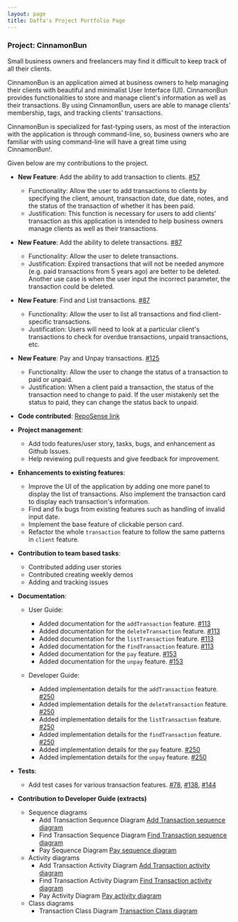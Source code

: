 ```yaml
---
layout: page
title: Daffa's Project Portfolio Page
---
```


### Project: CinnamonBun
Small business owners and freelancers may find it difficult to keep track of all their clients.

CinnamonBun is an application aimed at business owners to help managing their
clients with beautiful and minimalist User Interface (UI). CinnamonBun provides 
functionalities to store and manage client's information as well as their transactions.
By using CinnamonBun, users are able to manage clients' membership, tags, and tracking clients'
transactions. 

CinnamonBun is specialized for fast-typing users, as most of the interaction with the
application is through command-line, so, business owners who are familiar with using
command-line will have a great time using CinnamonBun!. 

Given below are my contributions to the project.
* **New Feature**: Add the ability to add transaction to clients. [\#57](https://github.com/AY2122S2-CS2103T-W09-2/tp/pull/57)
    * Functionality: Allow the user to add transactions to clients by specifying the client,
    amount, transaction date, due date, notes, and the status of the transaction of whether it
    has been paid. 
    * Justification: This function is necessary for users to add clients' transaction as this application 
    is intended to help business owners manage clients as well as their transactions. 
  
* **New Feature**: Add the ability to delete transactions. [\#87](https://github.com/AY2122S2-CS2103T-W09-2/tp/pull/87)
    * Functionality: Allow the user to delete transactions.
    * Justification: Expired transactions that will not be needed anymore (e.g. paid transactions from 5 years ago)
    are better to be deleted. Another use case is when the user input the incorrect parameter, the transaction
    could be deleted.

* **New Feature**: Find and List transactions. [\#87](https://github.com/AY2122S2-CS2103T-W09-2/tp/pull/87)
    * Functionality: Allow the user to list all transactions and find client-specific transactions.
    * Justification: Users will need to look at a particular client's transactions to check for
    overdue transactions, unpaid transactions, etc. 

* **New Feature**: Pay and Unpay transactions. [\#125](https://github.com/AY2122S2-CS2103T-W09-2/tp/pull/125)
    * Functionality: Allow the user to change the status of a transaction to paid or unpaid.
    * Justification: When a client paid a transaction, the status of the transaction need to change
    to paid. If the user mistakenly set the status to paid, they can change the status back to unpaid.


* **Code contributed**: [RepoSense link](https://nus-cs2103-ay2122s2.github.io/tp-dashboard/?search=zunedz&breakdown=true)

* **Project management**:
    * Add todo features/user story, tasks, bugs, and enhancement as Github Issues.
    * Help reviewing pull requests and give feedback for improvement.

* **Enhancements to existing features**:
    * Improve the UI of the application by adding one more panel to display the list
    of transactions. Also implement the transaction card to display each transaction's information.
    * Find and fix bugs from existing features such as handling of invalid input date.
    * Implement the base feature of clickable person card. 
    * Refactor the whole `transaction` feature to follow the same patterns in `client` feature. 

* **Contribution to team based tasks**:
  * Contributed adding user stories
  * Contributed creating weekly demos
  * Adding and tracking issues


* **Documentation**:
    * User Guide:
        * Added documentation for the `addTransaction` feature. [\#113](https://github.com/AY2122S2-CS2103T-W09-2/tp/pull/113/files)
        * Added documentation for the `deleteTransaction` feature. [\#113](https://github.com/AY2122S2-CS2103T-W09-2/tp/pull/113/files)
        * Added documentation for the `listTransaction` feature. [\#113](https://github.com/AY2122S2-CS2103T-W09-2/tp/pull/113/files)
        * Added documentation for the `findTransaction` feature. [\#113](https://github.com/AY2122S2-CS2103T-W09-2/tp/pull/113/files)
        * Added documentation for the `pay` feature. [\#153](https://github.com/AY2122S2-CS2103T-W09-2/tp/pull/153/files)
        * Added documentation for the `unpay` feature. [\#153](https://github.com/AY2122S2-CS2103T-W09-2/tp/pull/153/files)
           
    * Developer Guide:
        * Added implementation details for the `addTransaction` feature. [\#250](https://github.com/AY2122S2-CS2103T-W09-2/tp/pull/250)
        * Added implementation details for the `deleteTransaction` feature. [\#250](https://github.com/AY2122S2-CS2103T-W09-2/tp/pull/250/files)
        * Added implementation details for the `listTransaction` feature. [\#250](https://github.com/AY2122S2-CS2103T-W09-2/tp/pull/250/files)
        * Added implementation details for the `findTransaction` feature. [\#250](https://github.com/AY2122S2-CS2103T-W09-2/tp/pull/250/files)
        * Added implementation details for the `pay` feature. [\#250](https://github.com/AY2122S2-CS2103T-W09-2/tp/pull/250/files)
        * Added implementation details for the `unpay` feature. [\#250](https://github.com/AY2122S2-CS2103T-W09-2/tp/pull/250/files)
    
* **Tests**:
  * Add test cases for various transaction features. [\#78](https://github.com/AY2122S2-CS2103T-W09-2/tp/pull/78),
    [\#138](https://github.com/AY2122S2-CS2103T-W09-2/tp/pull/138), 
    [\#144](https://github.com/AY2122S2-CS2103T-W09-2/tp/pull/144)


* **Contribution to Developer Guide (extracts)**
  * Sequence diagrams
    * Add Transaction Sequence Diagram
      [Add Transaction sequence diagram](../images/AddTransactionSequenceDiagram.png)
    * Find Transaction Sequence Diagram
      [Find Transaction sequence diagram](../images/PaySequenceDiagram.png)
    * Pay Sequence Diagram
      [Pay sequence diagram](../images/FindTransactionSequenceDiagram.png)
  * Activity diagrams
    * Add Transaction Activity Diagram
      [Add Transaction activity diagram](../images/AddTransactionActivityDiagram.png)
    * Find Transaction Activity Diagram
      [Find Transaction activity diagram](../images/PayDiagram.png)
    * Pay Activity Diagram
      [Pay activity diagram](../images/FindTransactionActivityDiagram.png)
  * Class diagrams
    * Transaction Class Diagram
      [Transaction Class diagram](../images/TransactionClassDiagram.png)
